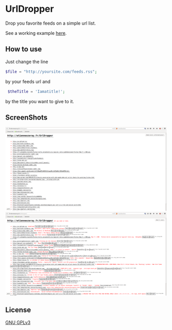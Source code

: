 UrlDropper
==========


Drop you favorite feeds on a simple url list.

See a working example [here](http://etienneozeray.fr/UrlDropper).

## How to use

Just change the line 
```php
$file = "http://yoursite.com/feeds.rss";
```
by your feeds url and
```php
 $theTitle = 'Iamatitle!';
```
by the title you want to give to it.

## ScreenShots

![ScreenShots](https://raw.githubusercontent.com/EtienneOz/UrlDropper/master/ScreenShots/UrlDropper_1.png)
![ScreenShots](https://raw.githubusercontent.com/EtienneOz/UrlDropper/master/ScreenShots/UrlDropper_2.png)


## License

[GNU GPLv3](https://github.com/EtienneOz/UrlDropper/blob/master/LICENSE)

